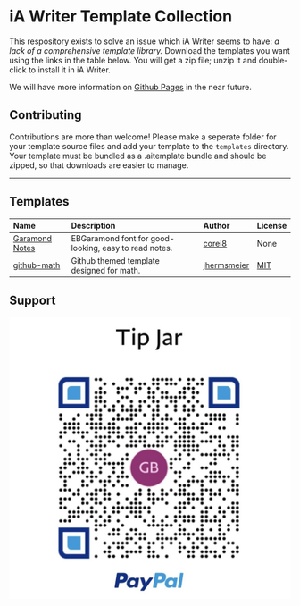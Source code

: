 # iA Writer Template Collection

This respository exists to solve an issue which iA Writer seems to have: _a lack of a comprehensive template library._ Download the templates you want using the links in the table below. You will get a zip file; unzip it and double-click to install it in iA Writer.

We will have more information on [Github Pages](https://corei8.github.io/iAWriter-Template-Collection/) in the near future.

## Contributing

Contributions are more than welcome! Please make a seperate folder for your template source files and add your template to the `templates` directory. Your template must be bundled as a .aitemplate bundle and should be zipped, so that downloads are easier to manage.

---

## Templates

| Name                                                                                                                                   | Description                                           | Author                                                               | License                                    |
| :------------------------------------------------------------------------------------------------------------------------------------- | :---------------------------------------------------- | :------------------------------------------------------------------- | :----------------------------------------- |
| [Garamond Notes](https://github.com/corei8/iAWriter-Template-Collection/raw/main/templates/Garamond-notes.iatemplate.zip)              | EBGaramond font for good-looking, easy to read notes. | [corei8](https://github.com/corei8/iAWriter-Template-Collection)     | None                                       |
| [github-math](https://github.com/corei8/iAWriter-Template-Collection/blob/main/templates/github-math-iatemplate-master.iatemplate.zip) | Github themed template designed for math.             | [jhermsmeier](https://github.com/jhermsmeier/github-math-iatemplate) | [MIT](https://opensource.org/licenses/MIT) |

## Support

![donate](/images/IMG_0177.jpg)
